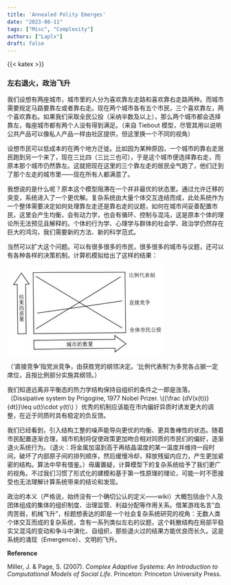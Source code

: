 ```yaml
---
title: 'Annealed Polity Emerges'
date: "2023-08-11"
tags: ["Misc", "Complexity"]
authors: ["Laplx"]
draft: false
---
```

{{< katex >}}
### 左右退火，政治飞升

我们设想有两座城市，城市里的人分为喜欢靠左走路和喜欢靠右走路两种。而城市需要规定马路要靠左或者靠右走。现在两个城市各有五个市民，三个喜欢靠左，两个喜欢靠右。如果我们采取全民公投（采纳半数及以上），那么两个城市都会选择靠左，每座城市都有两个人没有得到满足。（来自 Tiebout 模型，尽管其用以说明公共产品可以像私人产品一样由社区提供，但这里换一个不同的视角）

设想市民可以低成本的在两个地方迁徙。比如因为某种原因，一个城市的靠右走居民跑到另一个来了，现在三比四（三比三也可），于是这个城市便选择靠右走，而原本那个城市仍然靠左。这就把现在这里的三个靠左走的居民全气跑了，他们迁到了那个左走的城市里——现在所有人都满意了。

我想说的是什么呢？原本这个模型阻滞在一个并非最优的状态里。通过允许迁移的突变，系统进入了一个更优解。复杂系统由大量个体交互连结而成，此处系统作为一个整体需要决定如何处理靠左走还是靠右走的议题，如何在城市间妥善配置市民，这里会产生均衡，会有动力学，也会有循环、控制与混沌，这是原本个体的理论所无法预见且解释的。个体的行为学、心理学与群体的社会学、政治学仍然存在巨大的鸿沟，我们需要新的方法、新的科学范式。

当然可以扩大这个问题。可以有很多很多的市民，很多很多的城市与议题，还可以有各种各样的决策机制。计算机模拟给出了这样的结果：

![](./23.8.11.jpg)

（‘直接竞争’指党派竞争，由获胜党的纲领决定。‘比例代表制’为多党各占据一定席位，且按比例部分实施其纲领。）

我们知道远离非平衡态的热力学结构保持自组织的条件之一即是涨落。（Dissipative system by Prigogine, 1977 Nobel Prizer. \\({\frac  {dV(x(t))}{dt}}\leq u(t)\cdot y(t)\\) ）优秀的机制应该能在市内偏好异质时诱发更大的调整，在近于同质时具有稳定的负反馈。

我们已经看到，引入结构工整的噪声能导向更优的均衡、更具鲁棒性的状态。随着市民配置逐渐合理，城市机制将促使政策更加吻合相对同质的市民们的偏好，逐渐退火系统行为。（退火：将金属加温到高于再结晶温度的某一温度并维持一段时间，破坏了内部原子间的排列顺序，然后缓慢冷却，释放残留内应力，产生更加紧密的结构。算法中早有借鉴。）毋庸置疑，计算模型下的复杂系统给予了我们更广的视角。不过我们习惯了形式化的建模和基于第一性原理的理论，可能一时不愿接受也无法理解计算系统带来的结论和发现。

政治的本义（严格说，始终没有一个确切公认的定义——wiki）大概包括由个人及团体组成的集体的组织制度、治理监管、利益分配等作用关系。借某游戏名言“血肉苦弱，机械飞升”，标题想表达的即是一个社会复杂系统研究的视角：无数人类个体交互而成的复杂系统，含有一系列类似左右的议题，这个耗散结构在局部平稳实又混沌的变动和争斗中演化、自组织，那些退火过的结果方能优良而长久。这是系统的涌现（Emergence）、文明的飞升。

**Reference**

Miller, J. & Page, S. (2007). *Complex Adaptive Systems: An Introduction to Computational Models of Social Life*. Princeton: Princeton University Press.